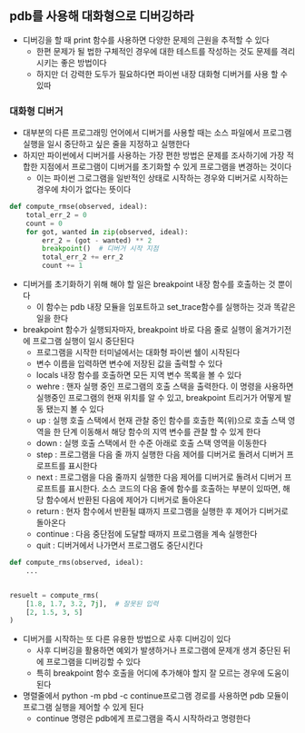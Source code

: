 ## pdb를 사용해 대화형으로 디버깅하라

- 디버깅을 할 때 print 함수를 사용하면 다양한 문제의 근원을 추적할 수 있다
    - 한편 문제가 될 법한 구체적인 경우에 대한 테스트를 작성하는 것도 문제를 격리시키는 좋은 방법이다
    - 하지만 더 강력한 도두가 필요하다면 파이썬 내장 대화형 디버거를 사용 할 수 있따

### 대화형 디버거

- 대부분의 다른 프로그래밍 언어에서 디버거를 사용할 때는 소스 파일에서 프로그램 실행을 일시 중단하고 싶은 줄을 지정하고 실행한다
- 하지만 파이썬에서 디버거를 사용하는 가장 편한 방법은 문제를 조사하기에 가장 적합한 지점에서 프로그램이 디버거를 초기화할 수 있게 프로그램을 변경하는 것이다
    - 이는 파이썬 그로그램을 일반적인 상태로 시작하는 경우와 디버거로 시작하는 경우에 차이가 없다는 뜻이다

```python
def compute_rmse(observed, ideal):
    total_err_2 = 0
    count = 0
    for got, wanted in zip(observed, ideal):
        err_2 = (got - wanted) ** 2
        breakpoint()  # 디버거 시작 지점
        total_err_2 += err_2
        count += 1
```

- 디버거를 초기화하기 위해 해야 할 일은 breakpoint 내장 함수를 호출하는 것 뿐이다
    - 이 함수는 pdb 내장 모듈을 임포트하고 set_trace함수를 실행하는 것과 똑같은 일을 한다
- breakpoint 함수가 실행되자마자, breakpoint 바로 다음 줄로 실행이 옮겨가기전에 프로그램 실행이 일시 중단된다
    - 프로그램을 시작한 터미널에서는 대화형 파이썬 쉘이 시작된다
    - 변수 이름을 입력하면 변수에 저장된 값을 출력할 수 있다
    - locals 내장 함수를 호출하면 모든 지역 변수 목록을 볼 수 있다
    - wehre : 핸자 실행 중인 프로그램의 호출 스택을 출력한다. 이 명령을 사용하면 실행중인 프로그램의 현재 위치를 알 수 있고, breakpoint 트리거가 어떻게 발동 됐는지 볼 수 있다
    - up : 실행 호출 스택에서 현재 관찰 중인 함수를 호출한 쪽(위)으로 호출 스택 영역을 한 단계 이동해서 해당 함수의 지역 변수를 관찰 할 수 있게 한다
    - down : 실행 호출 스택에서 한 수준 아래로 호출 스택 영역을 이동한다
    - step : 프로그램을 다음 줄 까지 실행한 다음 제어를 디버거로 돌려서 디버거 프로프트를 표시한다
    - next : 프로그램을 다음 줄까지 실행한 다음 제어를 디버거로 돌려서 디버거 프로프트를 표시한다. 소스 코드의 다음 줄에 함수를 호출하는 부분이 있따면, 해당 함수에서 반환된 다음에 제어가 디버거로
      돌아온다
    - return : 현자 함수에서 반환될 떄까지 프로그램을 실행한 후 제어가 디버거로 돌아온다
    - continue : 다음 중단점에 도달할 때까지 프로그램을 계속 실행한다
    - quit : 디버거에서 나가면서 프로그램도 중단시킨다

```python
def compute_rms(observed, ideal):
    ...


resuelt = compute_rms(
    [1.8, 1.7, 3.2, 7j],  # 잘못된 입력
    [2, 1.5, 3, 5]
)

```

- 디버거를 시작하는 또 다른 유용한 방법으로 사후 디버깅이 있다
    - 사후 디버깅을 활용하면 예외가 발생하거나 프로그램에 문제개 생겨 중단된 뒤에 프로그램을 디버깅할 수 있다
    - 특히 breakpoint 함수 호출을 어디에 추가해야 할지 잘 모르는 경우에 도움이 된다
- 명렬줄에서 python -m pbd -c continue프로그램 경로를 사용하면 pdb 모듈이 프로그램 실행을 제어할 수 있게 된다
    - continue 명령은 pdb에게 프로그램을 즉시 시작하라고 명령한다 